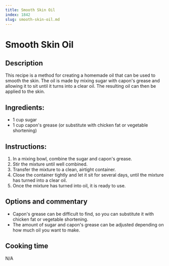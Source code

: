 ```yaml
---
title: Smooth Skin Oil
index: 1842
slug: smooth-skin-oil.md
---
```


# Smooth Skin Oil

## Description
This recipe is a method for creating a homemade oil that can be used to smooth the skin. The oil is made by mixing sugar with capon's grease and allowing it to sit until it turns into a clear oil. The resulting oil can then be applied to the skin.

## Ingredients:
- 1 cup sugar
- 1 cup capon's grease (or substitute with chicken fat or vegetable shortening)

## Instructions:
1. In a mixing bowl, combine the sugar and capon's grease.
2. Stir the mixture until well combined.
3. Transfer the mixture to a clean, airtight container.
4. Close the container tightly and let it sit for several days, until the mixture has turned into a clear oil.
5. Once the mixture has turned into oil, it is ready to use.

## Options and commentary
- Capon's grease can be difficult to find, so you can substitute it with chicken fat or vegetable shortening.
- The amount of sugar and capon's grease can be adjusted depending on how much oil you want to make.

## Cooking time
N/A